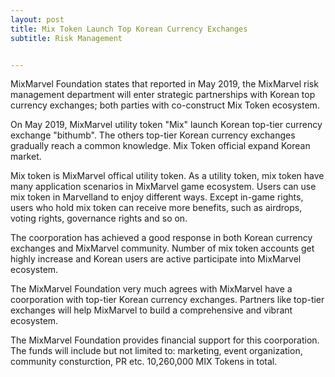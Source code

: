 ```yaml
---
layout: post
title: Mix Token Launch Top Korean Currency Exchanges
subtitle: Risk Management


---
```


MixMarvel Foundation states that reported in May 2019, the MixMarvel risk management department will enter strategic partnerships with Korean top currency exchanges; both parties with co-construct Mix Token ecosystem. 

On May 2019, MixMarvel utility token "Mix" launch Korean top-tier currency exchange "bithumb". The others top-tier Korean currency exchanges gradually reach a common knowledge. Mix Token official expand Korean market. 

Mix token is MixMarvel offical utility token. As a utility token, mix token have many application scenarios in MixMarvel game ecosystem. Users can use mix token in Marvelland to enjoy different ways. Except in-game rights, users who hold mix token can receive more benefits, such as airdrops, voting rights, governance rights and so on. 

The coorporation has achieved a good response in both Korean currency exchanges and MixMarvel community. Number of mix token accounts get highly increase and Korean users are  active participate into MixMarvel ecosystem. 

The MixMarvel Foundation very much agrees with MixMarvel have a coorporation with top-tier Korean currency exchanges. Partners like top-tier exchanges will help MixMarvel to build a comprehensive and vibrant ecosystem.

The MixMarvel Foundation provides financial support for this coorporation. The funds will include but not limited to: marketing, event organization, community consturction, PR etc. 10,260,000 MIX Tokens in total. 


